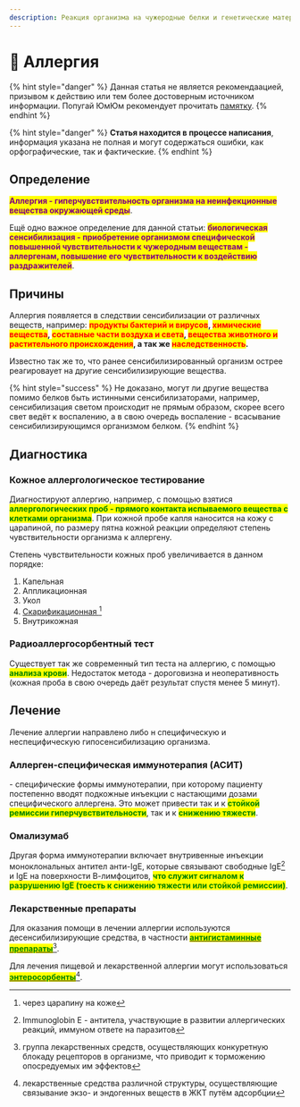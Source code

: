 ```yaml
---
description: Реакция организма на чужеродные белки и генетические материалы
---
```


# 🤧 Аллергия

{% hint style="danger" %}
Данная статья не является рекомендаацией, призывом к действию или тем более достоверным источником информации. Попугай ЮмЮм рекомендует прочитать [памятку](allergy.md#important).
{% endhint %}

{% hint style="danger" %}
**Статья находится в процессе написания**, информация указана не полная и могут содержаться ошибки, как орфографические, так и фактические.
{% endhint %}

## Определение <a href="#definition" id="definition"></a>

<mark style="color:purple;">**Аллергия - гиперчувствительность организма на неинфекционные вещества окружающей среды**</mark>.

Ещё одно важное определение для данной статьи: <mark style="color:purple;">**биологическая сенсибилизация - приобретение организмом специфической повышенной чувствительности к чужеродным веществам - аллергенам, повышение его чувствительности к воздействию раздражителей**</mark>.

## Причины <a href="#causes" id="causes"></a>

Аллергия появляется в следствии сенсибилизации от различных веществ, например: <mark style="color:red;">**продукты бактерий и вирусов**</mark>**, **<mark style="color:red;">**химические вещества**</mark>**, **<mark style="color:red;">**составные части воздуха и света**</mark>**, **<mark style="color:red;">**вещества животного и растительного происхождения**</mark>**, а так же **<mark style="color:red;">**наследственность**</mark>**.**

Известно так же то, что ранее сенсибилизированный организм острее реагироваует на другие сенсибилизирующие вещества.

{% hint style="success" %}
Не доказано, могут ли другие вещества помимо белков быть истинными сенсибилизаторами, например, сенсибилизация светом происходит не прямым образом, скорее всего свет ведёт к воспалению, а в свою очередь воспаление - всасывание сенсибилизирующимся организмом белком.
{% endhint %}

## Диагностика <a href="#diagnostics" id="diagnostics"></a>

### Кожное аллергологическое тестирование <a href="#skin-allergy-testing" id="skin-allergy-testing"></a>

Диагностируют аллергию, например, с помощью взятися <mark style="color:green;">**аллергологических проб - прямого контакта испываемого вещества с клетками организма**</mark>. При кожной пробе капля наносится на кожу с царапиной, по размеру пятна кожной реакции определяют степень чувствительности организма к аллергену.

Степень чувствительности кожных проб увеличивается в данном  порядке:

1. Капельная
2. Аппликационная&#x20;
3. Укол
4. [Скарификационная ](#user-content-fn-1)[^1]
5. Внутрикожная

### Радиоаллергосорбентный тест

Существует так же современный тип теста на аллергию, с помощью <mark style="color:green;">**анализа крови**</mark>. Недостаток метода - дороговизна и неоперативность (кожная проба в свою очередь даёт результат спустя менее 5 минут).

## Лечение <a href="#treatment" id="treatment"></a>

Лечение аллергии направлено либо н специфическую и неспецифическую гипосенсибилизацию организма.

### Аллерген-специфическая иммунотерапия (АСИТ) <a href="#allergen-specific-immunotherapy" id="allergen-specific-immunotherapy"></a>

\- специфические формы иммунотерапии, при которому пациенту постепенно вводят подкожные инъекции с настающими дозами специфического аллергена. Это может привести так и к <mark style="color:green;">**стойкой ремиссии гиперчувствительности**</mark>, так и к <mark style="color:green;">**снижению тяжести**</mark>.

### **Омализумаб**

Другая форма иммунотерапии включает внутривенные инъекции моноклональных антител анти-IgE, которые связывают свободные IgE[^2] и IgE на поверхности В-лимфоцитов, <mark style="color:green;">**что служит сигналом к разрушению IgE (тоесть к снижению тяжести или стойкой ремиссии)**</mark>.

### Лекарственные препараты

Для оказания помощи в лечении аллергии используются десенсибилизирующие средства, в частности [<mark style="color:green;">**антигистаминные препараты**</mark>](#user-content-fn-3)[^3].

Для лечения пищевой и лекарственной аллергии могут использоваться [<mark style="color:green;">**энтеросорбенты**</mark>](#user-content-fn-4)[^4].

[^1]: через царапину на коже

[^2]: Immunoglobin E - антитела, участвующие в развитии аллергических реакций, иммуном ответе на паразитов

[^3]: группа лекарственных средств, осуществляющих конкуретную блокаду рецепторов в организме, что приводит к торможению опосредуемых им эффектов

[^4]: лекарственные средства различной структуры, осуществляющие связывание экзо- и эндогенных веществ в ЖКТ путём адсорбции

